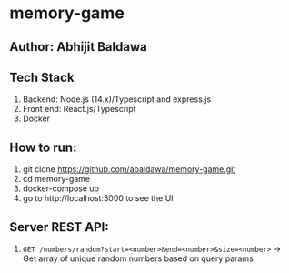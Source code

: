 # memory-game
## Author: Abhijit Baldawa

## Tech Stack
1. Backend: Node.js (14.x)/Typescript and express.js
2. Front end: React.js/Typescript
3. Docker

## How to run:
1. git clone https://github.com/abaldawa/memory-game.git
2. cd memory-game
3. docker-compose up
4. go to http://localhost:3000 to see the UI

## Server REST API:
1. `GET /numbers/random?start=<number>&end=<number>&size=<number>` -> Get array of unique random numbers based on query params
